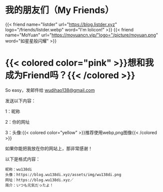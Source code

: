 # 我的朋友们（My Friends）
{{< friend name="listder" url="https://blog.listder.xyz" logo="/friends/listder.webp" word="I'm lolicon!" >}}
{{< friend name="MoYuan" url="https://moyuancn.vip/"logo="/picture/moyuan.png" word="如星星般闪耀" >}}


# {{< colored color="pink" >}}想和我成为Friend吗？{{< /colored >}}

So easy，发邮件给 wudihao138@gmail.com 

发送以下内容：

1：昵称

2：你的网址

3：头像:{{< colored color="yellow" >}}推荐使用webp,png图像{{< /colored >}}

如果你能把我放在你的网站上，那非常感谢！

以下是格式内容：

```
昵称：wu138di
头像：https://blog.wu138di.xyz/assets/img/wu138di.png
网址：https://blog.wu138di.xyz／
简介：いつも元気だったよ！
```